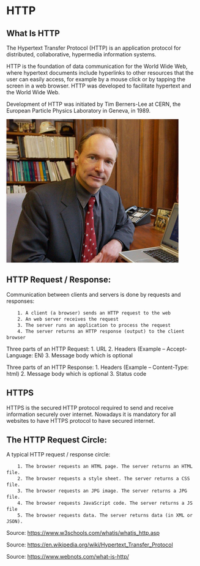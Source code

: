 # HTTP

## What Is HTTP

The Hypertext Transfer Protocol (HTTP) is an application protocol for distributed, collaborative, hypermedia information systems. 

HTTP is the foundation of data communication for the World Wide Web, where hypertext documents include hyperlinks to other resources that the user can easily access, for example by a mouse click or by tapping the screen in a web browser. HTTP was developed to facilitate hypertext and the World Wide Web.

Development of HTTP was initiated by Tim Berners-Lee at CERN, the European Particle Physics Laboratory in Geneva, in 1989. 

<img src="https://github.com/joyliao07/code_practice_and_review/blob/conceptual/Conceptual%20Review/assets/berners-lee.jpg" width="450">

## HTTP Request / Response:

Communication between clients and servers is done by requests and responses:

        1. A client (a browser) sends an HTTP request to the web
        2. An web server receives the request
        3. The server runs an application to process the request
        4. The server returns an HTTP response (output) to the client browser

Three parts of an HTTP Request:
    1. URL
    2. Headers (Example – Accept-Language: EN)
    3. Message body which is optional


Three parts of an HTTP Response:
    1. Headers (Example – Content-Type: html)
    2. Message body which is optional
    3. Status code

## HTTPS

HTTPS is the secured HTTP protocol required to send and receive information securely over internet. Nowadays it is mandatory for all websites to have HTTPS protocol to have secured internet.


## The HTTP Request Circle:

A typical HTTP request / response circle:

        1. The browser requests an HTML page. The server returns an HTML file.
        2. The browser requests a style sheet. The server returns a CSS file.
        3. The browser requests an JPG image. The server returns a JPG file.
        4. The browser requests JavaScript code. The server returns a JS file
        5. The browser requests data. The server returns data (in XML or JSON).



Source: https://www.w3schools.com/whatis/whatis_http.asp

Source: https://en.wikipedia.org/wiki/Hypertext_Transfer_Protocol 

Source: https://www.webnots.com/what-is-http/ 
